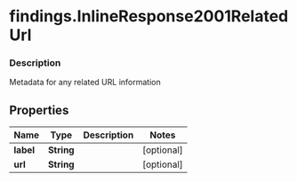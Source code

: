 # findings.InlineResponse2001RelatedUrl

### Description

Metadata for any related URL information

## Properties
Name | Type | Description | Notes
------------ | ------------- | ------------- | -------------
**label** | **String** |  | [optional] 
**url** | **String** |  | [optional] 

